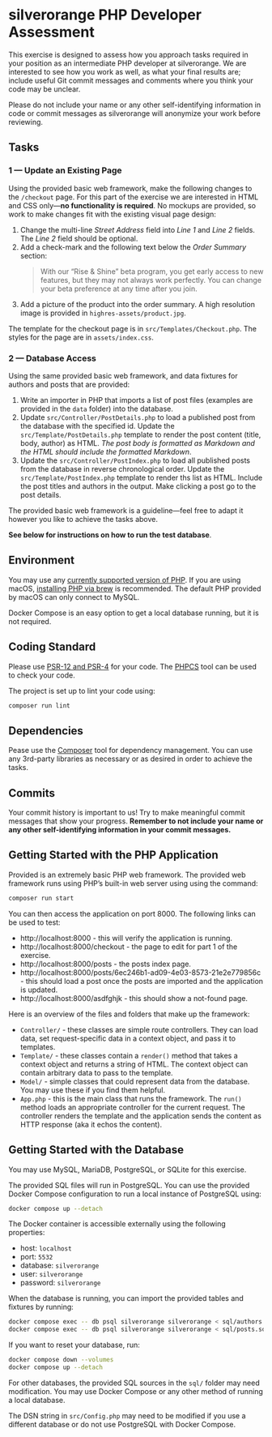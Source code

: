# silverorange PHP Developer Assessment

This exercise is designed to assess how you approach tasks required in your
position as an intermediate PHP developer at silverorange. We are interested to
see how you work as well, as what your final results are; include useful Git
commit messages and comments where you think your code may be unclear.

Please do not include your name or any other self-identifying information in
code or commit messages as silverorange will anonymize your work before
reviewing.

## Tasks

### 1 — Update an Existing Page

Using the provided basic web framework, make the following changes to the
`/checkout` page. For this part of the exercise we are interested in HTML and
CSS only—**no functionality is required**. No mockups are provided, so work to
make changes fit with the existing visual page design:

1. Change the multi-line _Street Address_ field into _Line 1_ and _Line 2_
   fields. The _Line 2_ field should be optional.
2. Add a check-mark and the following text below the _Order Summary_ section:
   > With our “Rise & Shine” beta program, you get early access to new
   > features, but they may not always work perfectly. You can change your beta
   > preference at any time after you join.
3. Add a picture of the product into the order summary. A high resolution image
   is provided in `highres-assets/product.jpg`.

The template for the checkout page is in `src/Templates/Checkout.php`. The
styles for the page are in `assets/index.css`.

### 2 — Database Access

Using the same provided basic web framework, and data fixtures for authors and
posts that are provided:

1.  Write an importer in PHP that imports a list of post files (examples are
    provided in the `data` folder) into the database.
2.  Update `src/Controller/PostDetails.php` to load a published post from
    the database with the specified id. Update the
    `src/Template/PostDetails.php` template to render the post content
    (title, body, author) as HTML. _The post body is formatted as Markdown and
    the HTML should include the formatted Markdown_.
3.  Update the `src/Controller/PostIndex.php` to load all published posts from
    the database in reverse chronological order. Update the
    `src/Template/PostIndex.php` template to render ths list as HTML. Include
    the post titles and authors in the output. Make clicking a post go
    to the post details.

The provided basic web framework is a guideline—feel free to adapt it however
you like to achieve the tasks above.

**See below for instructions on how to run the test database**.

## Environment

You may use any
[currently supported version of PHP](https://www.php.net/supported-versions.php).
If you are using macOS,
[installing PHP via brew](https://formulae.brew.sh/formula/php) is recommended.
The default PHP provided by macOS can only connect to MySQL.

Docker Compose is an easy option to get a local database running, but it is not
required.

## Coding Standard

Please use [PSR-12 and PSR-4](http://www.php-fig.org/psr/) for your code. The
[PHPCS](https://github.com/squizlabs/PHP_CodeSniffer) tool can be used to check
your code.

The project is set up to lint your code using:

```sh
composer run lint
```

## Dependencies

Pease use the [Composer](https://getcomposer.org/) tool for dependency
management. You can use any 3rd-party libraries as necessary or as desired in
order to achieve the tasks.

## Commits

Your commit history is important to us! Try to make meaningful commit messages
that show your progress. **Remember to not include your name or any other
self-identifying information in your commit messages.**

## Getting Started with the PHP Application

Provided is an extremely basic PHP web framework. The provided web framework
runs using PHP’s built-in web server using using the command:

```sh
composer run start
```

You can then access the application on port 8000. The following links can be
used to test:

- http://localhost:8000 - this will verify the application is running.
- http://localhost:8000/checkout - the page to edit for part 1 of the exercise.
- http://localhost:8000/posts - the posts index page.
- http://localhost:8000/posts/6ec246b1-ad09-4e03-8573-21e2e779856c - this
  should load a post once the posts are imported and the application is updated.
- http://localhost:8000/asdfghjk - this should show a not-found page.

Here is an overview of the files and folders that make up the framework:

- `Controller/` - these classes are simple route controllers. They can load
  data, set request-specific data in a context object, and pass it to templates.
- `Template/` - these classes contain a `render()` method that takes a context
  object and returns a string of HTML. The context object can contain
  arbitrary data to pass to the template.
- `Model/` - simple classes that could represent data from the database. You
  may use these if you find them helpful.
- `App.php` - this is the main class that runs the framework. The `run()`
  method loads an appropriate controller for the current request. The
  controller renders the template and the application sends the content as
  HTTP response (aka it echos the content).

## Getting Started with the Database

You may use MySQL, MariaDB, PostgreSQL, or SQLite for this exercise.

The provided SQL files will run in PostgreSQL. You can use the provided
Docker Compose configuration to run a local instance of PostgreSQL using:

```sh
docker compose up --detach
```

The Docker container is accessible externally using the following properties:

- host: `localhost`
- port: `5532`
- database: `silverorange`
- user: `silverorange`
- password: `silverorange`

When the database is running, you can import the provided tables and fixtures
by running:

```sh
docker compose exec -- db psql silverorange silverorange < sql/authors.sql
docker compose exec -- db psql silverorange silverorange < sql/posts.sql
```

If you want to reset your database, run:

```sh
docker compose down --volumes
docker compose up --detach
```

For other databases, the provided SQL sources in the `sql/` folder may need
modification. You may use Docker Compose or any other method of running a local
database.

The DSN string in `src/Config.php` may need to be modified if you use a
different database or do not use PostgreSQL with Docker Compose.
